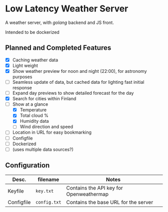 # Low Latency Weather Server

A weather server, with *golang* backend and JS front.

Intended to be dockerized


## Planned and Completed Features

- [x] Caching weather data
- [x] Light weight
- [x] Show weather preview for noon and night (22:00), for astronomy purposes
- [ ] Seamless update of data, but cached data for lighting fast initial response
- [ ] Expand day previews to show detailed forecast for the day
- [x] Search for cities within Finland
- [ ] Show at a glance
  - [x] Temperature
  - [x] Total cloud %
  - [x] Humidity data
  - [ ] Wind direction and speed
- [ ] Location in URL for easy bookmarking
- [ ] Configfile
- [ ] Dockerized
- [ ] (uses multiple data sources?)

## Configuration

| Desc. | filename | Notes |
| -- | -- | -- |
| Keyfile | `key.txt` | Contains the API key for Openweathermap |
| Configfile | `config.txt` | Contains the base URL for the server |
